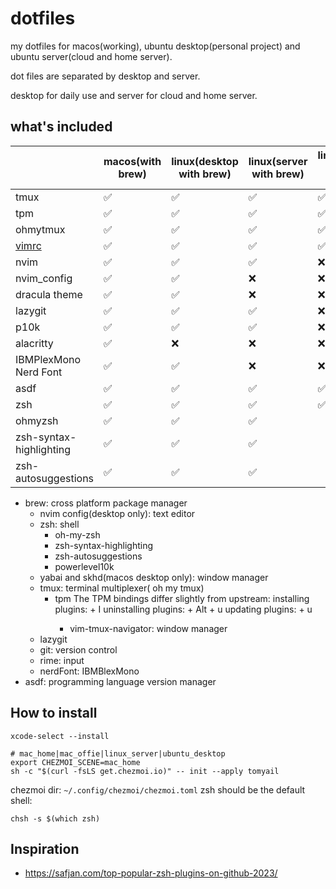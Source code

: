 # dotfiles

my dotfiles for macos(working), ubuntu desktop(personal project) and ubuntu server(cloud and home server).

dot files are separated by desktop and server.

desktop for daily use and server for cloud and home server.


## what's included


|                                                                               | macos(with brew) | linux(desktop with brew) | linux(server with brew) | linux(server without brew) |
|-------------------------------------------------------------------------------|------------------|--------------------------|-------------------------|----------------------------|
| tmux                                                                          | ✅                | ✅                        | ✅                       | ✅                          |
| tpm                                                                           | ✅                | ✅                        | ✅                       | ✅                          |
| ohmytmux                                                                      | ✅                | ✅                        | ✅                       | ✅                          |
| [vimrc](https://raw.githubusercontent.com/amix/vimrc/master/vimrcs/basic.vim) | ✅                | ✅                        | ✅                       | ✅                          |
| nvim                                                                          | ✅                | ✅                        | ✅                       | ❌                          |
| nvim_config                                                                   | ✅                | ✅                        | ❌                       | ❌                          |
| dracula theme                                                                 | ✅                | ✅                        | ❌                       | ❌                          |
| lazygit                                                                       | ✅                | ✅                        | ✅                       | ❌                          |
| p10k                                                                          | ✅                | ✅                        | ✅                       | ❌                          |
| alacritty                                                                     | ✅                | ❌                        | ❌                       | ❌                          |
| IBMPlexMono Nerd Font                                                         | ✅                | ✅                        | ❌                       | ❌                          |
| asdf                                                                          | ✅                | ✅                        | ✅                       | ✅                          |
| zsh                                                                           | ✅                | ✅                        | ✅                       | ✅                          |
| ohmyzsh                                                                       | ✅                | ✅                        | ✅                       |                            |
| zsh-syntax-highlighting                                                       | ✅                | ✅                        | ✅                       |                            |
| zsh-autosuggestions                                                           | ✅                | ✅                        | ✅                       |                            |

* brew: cross platform package manager
    * nvim config(desktop only): text editor
    * zsh: shell
        * oh-my-zsh
        * zsh-syntax-highlighting
        * zsh-autosuggestions
        * powerlevel10k
    * yabai and skhd(macos desktop only): window manager
    * tmux: terminal multiplexer( oh my tmux)
        * tpm The TPM bindings differ slightly from upstream: installing plugins: <prefix> + I uninstalling plugins: <prefix> + Alt + u updating plugins: <prefix> + u
            * vim-tmux-navigator: window manager
    * lazygit
    * git: version control
    * rime: input
    * nerdFont: IBMBlexMono
* asdf: programming language version manager

## How to install

```
xcode-select --install

# mac_home|mac_offie|linux_server|ubuntu_desktop
export CHEZMOI_SCENE=mac_home
sh -c "$(curl -fsLS get.chezmoi.io)" -- init --apply tomyail
```


chezmoi dir:  `~/.config/chezmoi/chezmoi.toml`
zsh should be the default shell:
```
chsh -s $(which zsh)
```





##  Inspiration

* https://safjan.com/top-popular-zsh-plugins-on-github-2023/

